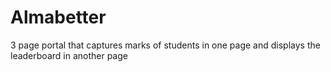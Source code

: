 # Almabetter 
 3 page portal that captures marks of students in one page and displays the leaderboard in another page
